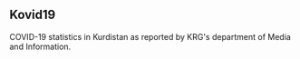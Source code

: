 ## Kovid19
COVID-19 statistics in Kurdistan as reported by KRG's department of Media and Information.